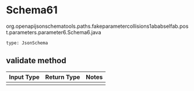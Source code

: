 # Schema61
org.openapijsonschematools.paths.fakeparametercollisions1ababselfab.post.parameters.parameter6.Schema6.java
```
type: JsonSchema
```

## validate method
Input Type | Return Type | Notes
------------ | ------------- | -------------
 |  |
